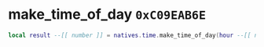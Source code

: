 # make_time_of_day `0xC09EAB6E`

```lua
local result --[[ number ]] = natives.time.make_time_of_day(hour --[[ number ]], minute --[[ number ]], second --[[ number ]])
```